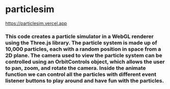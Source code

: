 ﻿# particlesim


https://particlesim.vercel.app

### This code creates a particle simulator in a WebGL renderer using the Three.js library. The particle system is made up of 10,000 particles, each with a random position in space from a 2D plane. The camera used to view the particle system can be controlled using an OrbitControls object, which allows the user to pan, zoom, and rotate the camera. Inside the animate function we can control all the particles with different event listener buttons to play around and have fun with the particles. 
